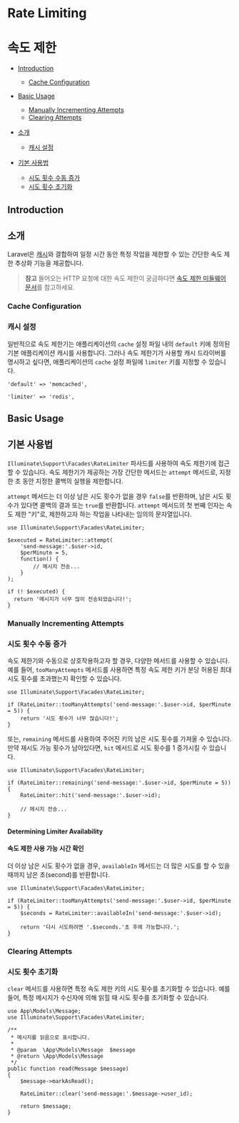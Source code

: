 # Rate Limiting
# 속도 제한

- [Introduction](#introduction)
    - [Cache Configuration](#cache-configuration)
- [Basic Usage](#basic-usage)
    - [Manually Incrementing Attempts](#manually-incrementing-attempts)
    - [Clearing Attempts](#clearing-attempts)

- [소개](#introduction)
    - [캐시 설정](#cache-configuration)
- [기본 사용법](#basic-usage)
    - [시도 횟수 수동 증가](#manually-incrementing-attempts)
    - [시도 횟수 초기화](#clearing-attempts)

<a name="introduction"></a>
## Introduction
## 소개

Laravel은 [캐시](cache)와 결합하여 일정 시간 동안 특정 작업을 제한할 수 있는 간단한 속도 제한 추상화 기능을 제공합니다.

> **참고**
> 들어오는 HTTP 요청에 대한 속도 제한이 궁금하다면 [속도 제한 미들웨어 문서](routing#rate-limiting)를 참고하세요.

<a name="cache-configuration"></a>
### Cache Configuration
### 캐시 설정

일반적으로 속도 제한기는 애플리케이션의 `cache` 설정 파일 내의 `default` 키에 정의된 기본 애플리케이션 캐시를 사용합니다. 그러나 속도 제한기가 사용할 캐시 드라이버를 명시하고 싶다면, 애플리케이션의 `cache` 설정 파일에 `limiter` 키를 지정할 수 있습니다.

    'default' => 'memcached',

    'limiter' => 'redis',

<a name="basic-usage"></a>
## Basic Usage
## 기본 사용법

`Illuminate\Support\Facades\RateLimiter` 파사드를 사용하여 속도 제한기에 접근할 수 있습니다. 속도 제한기가 제공하는 가장 간단한 메서드는 `attempt` 메서드로, 지정한 초 동안 지정한 콜백의 실행을 제한합니다.

`attempt` 메서드는 더 이상 남은 시도 횟수가 없을 경우 `false`를 반환하며, 남은 시도 횟수가 있다면 콜백의 결과 또는 `true`를 반환합니다. `attempt` 메서드의 첫 번째 인자는 속도 제한 "키"로, 제한하고자 하는 작업을 나타내는 임의의 문자열입니다.

    use Illuminate\Support\Facades\RateLimiter;

    $executed = RateLimiter::attempt(
        'send-message:'.$user->id,
        $perMinute = 5,
        function() {
            // 메시지 전송...
        }
    );

    if (! $executed) {
      return '메시지가 너무 많이 전송되었습니다!';
    }

<a name="manually-incrementing-attempts"></a>
### Manually Incrementing Attempts
### 시도 횟수 수동 증가

속도 제한기와 수동으로 상호작용하고자 할 경우, 다양한 메서드를 사용할 수 있습니다. 예를 들어, `tooManyAttempts` 메서드를 사용하면 특정 속도 제한 키가 분당 허용된 최대 시도 횟수를 초과했는지 확인할 수 있습니다.

    use Illuminate\Support\Facades\RateLimiter;

    if (RateLimiter::tooManyAttempts('send-message:'.$user->id, $perMinute = 5)) {
        return '시도 횟수가 너무 많습니다!';
    }

또는, `remaining` 메서드를 사용하여 주어진 키의 남은 시도 횟수를 가져올 수 있습니다. 만약 재시도 가능 횟수가 남아있다면, `hit` 메서드로 시도 횟수를 1 증가시킬 수 있습니다.

    use Illuminate\Support\Facades\RateLimiter;

    if (RateLimiter::remaining('send-message:'.$user->id, $perMinute = 5)) {
        RateLimiter::hit('send-message:'.$user->id);

        // 메시지 전송...
    }

<a name="determining-limiter-availability"></a>
#### Determining Limiter Availability
#### 속도 제한 사용 가능 시간 확인

더 이상 남은 시도 횟수가 없을 경우, `availableIn` 메서드는 더 많은 시도를 할 수 있을 때까지 남은 초(second)를 반환합니다.

    use Illuminate\Support\Facades\RateLimiter;

    if (RateLimiter::tooManyAttempts('send-message:'.$user->id, $perMinute = 5)) {
        $seconds = RateLimiter::availableIn('send-message:'.$user->id);

        return '다시 시도하려면 '.$seconds.'초 후에 가능합니다.';
    }

<a name="clearing-attempts"></a>
### Clearing Attempts
### 시도 횟수 초기화

`clear` 메서드를 사용하면 특정 속도 제한 키의 시도 횟수를 초기화할 수 있습니다. 예를 들어, 특정 메시지가 수신자에 의해 읽힐 때 시도 횟수를 초기화할 수 있습니다.

    use App\Models\Message;
    use Illuminate\Support\Facades\RateLimiter;

    /**
     * 메시지를 읽음으로 표시합니다.
     *
     * @param  \App\Models\Message  $message
     * @return \App\Models\Message
     */
    public function read(Message $message)
    {
        $message->markAsRead();

        RateLimiter::clear('send-message:'.$message->user_id);

        return $message;
    }
